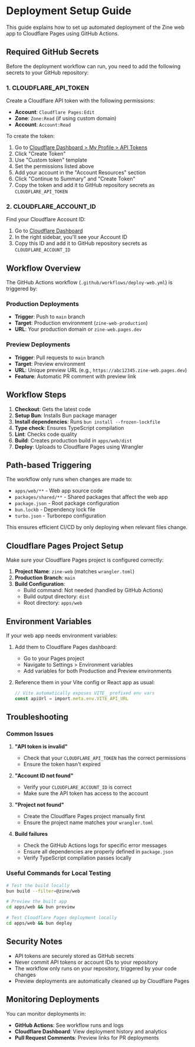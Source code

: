 # Deployment Setup Guide

This guide explains how to set up automated deployment of the Zine web app to Cloudflare Pages using GitHub Actions.

## Required GitHub Secrets

Before the deployment workflow can run, you need to add the following secrets to your GitHub repository:

### 1. CLOUDFLARE_API_TOKEN

Create a Cloudflare API token with the following permissions:
- **Account**: `Cloudflare Pages:Edit`
- **Zone**: `Zone:Read` (if using custom domain)
- **Account**: `Account:Read`

To create the token:
1. Go to [Cloudflare Dashboard > My Profile > API Tokens](https://dash.cloudflare.com/profile/api-tokens)
2. Click "Create Token"
3. Use "Custom token" template
4. Set the permissions listed above
5. Add your account in the "Account Resources" section
6. Click "Continue to Summary" and "Create Token"
7. Copy the token and add it to GitHub repository secrets as `CLOUDFLARE_API_TOKEN`

### 2. CLOUDFLARE_ACCOUNT_ID

Find your Cloudflare Account ID:
1. Go to [Cloudflare Dashboard](https://dash.cloudflare.com/)
2. In the right sidebar, you'll see your Account ID
3. Copy this ID and add it to GitHub repository secrets as `CLOUDFLARE_ACCOUNT_ID`

## Workflow Overview

The GitHub Actions workflow (`.github/workflows/deploy-web.yml`) is triggered by:

### Production Deployments
- **Trigger**: Push to `main` branch
- **Target**: Production environment (`zine-web-production`)
- **URL**: Your production domain or `zine-web.pages.dev`

### Preview Deployments
- **Trigger**: Pull requests to `main` branch
- **Target**: Preview environment
- **URL**: Unique preview URL (e.g., `https://abc12345.zine-web.pages.dev`)
- **Feature**: Automatic PR comment with preview link

## Workflow Steps

1. **Checkout**: Gets the latest code
2. **Setup Bun**: Installs Bun package manager
3. **Install dependencies**: Runs `bun install --frozen-lockfile`
4. **Type check**: Ensures TypeScript compilation
5. **Lint**: Checks code quality
6. **Build**: Creates production build in `apps/web/dist`
7. **Deploy**: Uploads to Cloudflare Pages using Wrangler

## Path-based Triggering

The workflow only runs when changes are made to:
- `apps/web/**` - Web app source code
- `packages/shared/**` - Shared packages that affect the web app
- `package.json` - Root package configuration
- `bun.lockb` - Dependency lock file
- `turbo.json` - Turborepo configuration

This ensures efficient CI/CD by only deploying when relevant files change.

## Cloudflare Pages Project Setup

Make sure your Cloudflare Pages project is configured correctly:

1. **Project Name**: `zine-web` (matches `wrangler.toml`)
2. **Production Branch**: `main`
3. **Build Configuration**: 
   - Build command: Not needed (handled by GitHub Actions)
   - Build output directory: `dist`
   - Root directory: `apps/web`

## Environment Variables

If your web app needs environment variables:

1. Add them to Cloudflare Pages dashboard:
   - Go to your Pages project
   - Navigate to Settings > Environment variables
   - Add variables for both Production and Preview environments

2. Reference them in your Vite config or React app as usual:
   ```typescript
   // Vite automatically exposes VITE_ prefixed env vars
   const apiUrl = import.meta.env.VITE_API_URL
   ```

## Troubleshooting

### Common Issues

1. **"API token is invalid"**
   - Check that your `CLOUDFLARE_API_TOKEN` has the correct permissions
   - Ensure the token hasn't expired

2. **"Account ID not found"**
   - Verify your `CLOUDFLARE_ACCOUNT_ID` is correct
   - Make sure the API token has access to the account

3. **"Project not found"**
   - Create the Cloudflare Pages project manually first
   - Ensure the project name matches your `wrangler.toml`

4. **Build failures**
   - Check the GitHub Actions logs for specific error messages
   - Ensure all dependencies are properly defined in `package.json`
   - Verify TypeScript compilation passes locally

### Useful Commands for Local Testing

```bash
# Test the build locally
bun build --filter=@zine/web

# Preview the built app
cd apps/web && bun preview

# Test Cloudflare Pages deployment locally
cd apps/web && bun deploy
```

## Security Notes

- API tokens are securely stored as GitHub secrets
- Never commit API tokens or account IDs to your repository
- The workflow only runs on your repository, triggered by your code changes
- Preview deployments are automatically cleaned up by Cloudflare Pages

## Monitoring Deployments

You can monitor deployments in:
- **GitHub Actions**: See workflow runs and logs
- **Cloudflare Dashboard**: View deployment history and analytics
- **Pull Request Comments**: Preview links for PR deployments